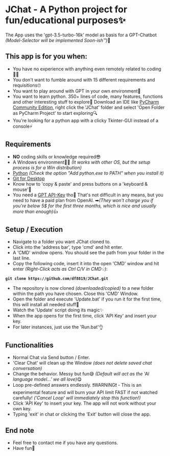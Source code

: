 # JChat - A Python project for fun/educational purposes✨
The App uses the 'gpt-3.5-turbo-16k' model as basis for a GPT-Chatbot _(Model-Selector will be implemented Soon-ish™)_🙈

## This app is for you when:
- You have no experience with anything even remotely related to coding🧑‍💻
- You don't want to fumble around with 15 different requirements and requisitions🙄
- You want to play around with GPT in your own environment🤖
- You want to learn python. 350+ lines of code, many features, functions and other interesting stuff to explore🎉 Download an IDE like [PyCharm Community Edition](https://www.jetbrains.com/pycharm/download/?section=windows), right click the 'JChat' folder and select 'Open Folder as PyCharm Project' to start exploring🔍
- You're looking for a python app with a clicky Tkinter-GUI instead of a console⚡

## Requirements
- **NO** coding skills or knowledge required😎
- A Windows environment👨‍💻 _(It works with other OS, but the setup process is for a Win distribution)_
- [Python](https://www.python.org/downloads/) _(Check the option "Add python.exe to PATH" when you install it)_
- [Git for Desktop](https://git-scm.com/downloads)
- Know how to 'copy & paste' and press buttons on a 'keyboard & mouse'🤔
- You need a [GPT API-Key](https://platform.openai.com/account/api-keys) tho👀 That's not difficult in any means, but you need to have a paid plan from OpenAI.
➡_(They won't charge you if you're below 5$ for the first three months, which is nice and usually more than enough)_👍

## Setup / Execution
- Navigate to a folder you want JChat cloned to.
- Click into the 'address bar', type 'cmd' and hit enter.
- A 'CMD' window opens. You should see the path from your folder in the last line.
- Copy the following code, insert it into the open 'CMD' window and hit enter _(Right-Click acts as Ctrl C/V in CMD💡)_:

 **```git clone https://github.com/df8819/JChat.git```**

- The repository is now cloned _(downloaded/copied)_ to a new folder within the path you have chosen. Close this 'CMD' Window.
- Open the folder and execute 'Update.bat' if you run it for the first time, this will install all needed stuff🖖
- Watch the 'Update' script doing its magic✨
- When the app opens for the first time, click 'API Key' and insert your key.
- For later instances, just use the 'Run.bat'👌

## Functionalities
- Normal Chat via Send button / Enter.
- 'Clear Chat' will clean up the Window _(does not delete saved chat conversation)_
- Change the behavior. Messy but fun😅 _(Default will act as the 'AI language model...' we all love)_😋
- Loop pre-defined answers endlessly. ❗WARNING❗ - This is an experimental feature and will burn your API limit FAST if not watched carefully! _('Cancel Loop' will immediately stop this function!)_
- Click 'API Key' to insert your key. The app will not work without your own key.
- Typing 'exit' in chat or clicking the 'Exit' button will close the app.

## End note
- Feel free to contact me if you have any questions.
- Have fun🤗